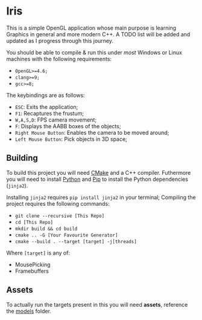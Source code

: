 # Iris
This is a simple OpenGL application whose main purpose is learning Graphics in general and more modern C++. A TODO list will be added and updated as I progress through this journey.

You should be able to compile & run this under *most* Windows or Linux machines with the following requirements:
  - `OpenGL>=4.6;`
  - `clang>=9;`
  - `gcc>=8;`

The keybindings are as follows:
  - `ESC`: Exits the application;
  - `F1`: Recaptures the frustum;
  - `W,A,S,D`: FPS camera movement;
  - `F`: Displays the AABB boxes of the objects;
  - `Right Mouse Button`: Enables the camera to be moved around;
  - `Left Mouse Button`: Pick objects in 3D space;

## Building
To build this project you will need [CMake](https://cmake.org/) and a C++ compiler. Futhermore you will need to install
[Python](https://www.python.org/) and [Pip](https://pypi.org/project/pip/) to install the Python dependencies (`jinja2`).

Installing `jinja2` requires `pip install jinja2` in your terminal;
Compiling the project requires the following commands:
- `git clone --recursive [This Repo]`
- `cd [This Repo]`
- `mkdir build && cd build`
- `cmake .. -G [Your Favourite Generator]`
- `cmake --build . --target [target] -j[threads]`

Where `[target]` is any of:
- MousePicking
- Framebuffers

## Assets
To actually run the targets present in this you will need **assets**, reference the [models](models) folder.
